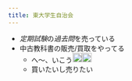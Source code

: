 ```yaml
---
title: 東大学生自治会
---
```


* *定期試験*の*過去問*を売っている
* 中古教科書の販売/買取をやってる
  * へ〜、いこう<img src='https://scrapbox.io/api/pages/blu3mo-public/blu3mo/icon' alt='blu3mo.icon' height="19.5"/><img src='https://scrapbox.io/api/pages/blu3mo-public/blu3mo/icon' alt='blu3mo.icon' height="19.5"/>
  * 買いたいし売りたい
